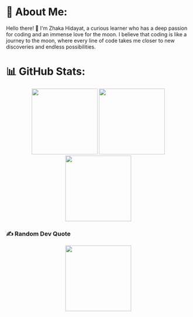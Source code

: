 # 💫 About Me:
Hello there! 👋 I'm Zhaka Hidayat, a curious learner who has a deep passion for coding and an immense love for the moon. I believe that coding is like a journey to the moon, where every line of code takes me closer to new discoveries and endless possibilities.

# 📊 GitHub Stats:
<p align="center">
<img height="180em" src="https://github-readme-stats.vercel.app/api?username=zhakazx&theme=tokyonight&hide_border=false&include_all_commits=false&count_private=false"/>
<img height="180em" src="https://github-readme-stats.vercel.app/api/top-langs/?username=zhakazx&theme=tokyonight&hide_border=false&include_all_commits=false&count_private=false&layout=compact"/>
<img height="180em" src="https://github-readme-streak-stats.herokuapp.com/?user=zhakazx&theme=tokyonight&hide_border=false"/>
</p>

### ✍️ Random Dev Quote
<p align="center">
<img height="180em" src="https://quotes-github-readme.vercel.app/api?type=vetical&theme=radical"/>
</p>
